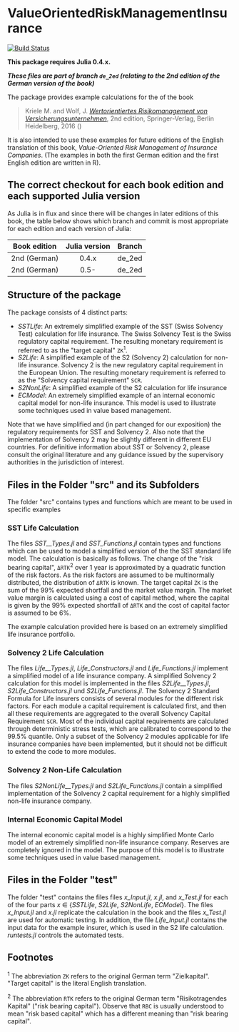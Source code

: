 # ValueOrientedRiskManagementInsurance

[![Build Status](https://travis-ci.org/mkriele/ValueOrientedRiskManagementInsurance.jl.svg?branch=master)](https://travis-ci.org/mkriele/ValueOrientedRiskManagementInsurance.jl)

**This package requires Julia 0.4.x.**

***These files are part of branch `de_2ed`
(relating to the 2nd edition of the German version of the book)***

The package provides example calculations for the of the book

> Kriele M. and Wolf, J. [_Wertorientiertes Risikomanagement von  Versicherungsunternehmen_](http://www.springer.com/de/book/9783662502563), 2nd edition, Springer-Verlag, Berlin Heidelberg,  2016 ()


It is also intended to use these examples for future editions of the English  translation of this book,  _Value-Oriented Risk Management of Insurance Companies_.  (The examples in both the first German edition and the first English edition are written in R).

## The correct checkout for each book edition and each supported Julia version

As Julia is in flux and since there will be changes in later editions of this book, the table below shows which branch and commit is most appropriate for each edition and each version of Julia:

|Book edition    | Julia version   | Branch    |
|:--------------:|:---------------:|:---------:|
| 2nd (German)   | 0.4.x           |  de_2ed   |
| 2nd (German)   | 0.5-            |  de_2ed   |


## Structure of the package

 The package consists of 4 distinct parts:

 - *SSTLife*: An extremely simplified example of the SST (Swiss Solvency Test) calculation for life insurance. The Swiss Solvency Test is the Swiss regulatory capital requirement.  The resulting monetary requirement is referred to as the "target capital" `ZK`<sup>1</sup>.
 - *S2Life*: A simplified example of the S2 (Solvency 2) calculation for non-life insurance. Solvency 2 is the new regulatory capital requirement in the European Union. The resulting monetary requirement is referred to as the "Solvency capital requirement" `SCR`.
 - *S2NonLife*: A simplified example of the S2 calculation for life insurance
 - *ECModel*: An extremely simplified example of an internal economic capital model for non-life insurance. This model is used to illustrate some techniques used in value based management.

Note that we have simplified and (in part changed for our exposition) the regulatory requirements for SST and Solvency 2. Also note that the implementation of Solvency 2 may be slightly different in different EU countries. For definitive information about SST or Solvency 2, please consult the original literature and any guidance issued by the supervisory authorities in the jurisdiction of interest.

## Files in the Folder "src" and its Subfolders

The folder "src" contains types and functions which are meant to be used in specific examples

### SST Life Calculation

The files *SST__Types.jl* and *SST_Functions.jl* contain types and functions which can be used to model a simplified version of the the SST standard life model. The calculation is basically as follows. The change of the "risk bearing capital", `ΔRTK`<sup>2</sup> over 1 year is approximated by a quadratic function of the risk factors. As the risk factors are assumed to be multinormally distributed, the distribution of `ΔRTK` is known.  The target capital `ZK` is the sum of the 99% expected shortfall and the market value margin.  The market value margin is calculated using a cost of capital method, where the capital is given by the 99% expected shortfall of `ΔRTK` and the cost of capital factor is assumed to be 6%.

 The example calculation provided here is based on an extremely simplified life insurance portfolio.

### Solvency 2 Life Calculation

The files *Life__Types.jl*, *Life_Constructors.jl* and *Life_Functions.jl* implement a simplified model of a life insurance company.  A simplified Solvency 2 calculation for this model is implemented in the files *S2Life__Types.jl*, *S2Life_Constructors.jl* und *S2Life_Functions.jl*. The Solvency 2 Standard Formula for Life insurers consists of several modules for the different risk factors. For each module a capital requirement is calculated first, and then all these requirements are aggregated to the overall Solvency Capital Requirement `SCR`. Most of the individual capital requirements are calculated through deterministic stress tests, which are calibrated to correspond to the 99.5% quantile.  Only a subset of the Solvency 2 modules applicable for life insurance companies have been implemented, but it should not be difficult to extend the code to more modules.


### Solvency 2 Non-Life Calculation

The files *S2NonLife__Types.jl* and *S2Life_Functions.jl* contain a simplified implementation of the Solvency 2 capital requirement for a highly simplified non-life insurance company.

### Internal Economic Capital Model

The internal economic capital model is a highly simplified Monte Carlo model of an extremely simplified non-life insurance company.  Reserves are completely ignored in the model. The purpose of this model is to illustrate some techniques used in value based management.

## Files in the Folder "test"

The folder "test" contains the files files *x_Input.jl*, *x.jl*, and *x_Test.jl* for each of the four parts *x* ∈ {*SSTLife*, *S2Life*, *S2NonLife*, *ECModel*}. The files *x_Input.jl* and *x.jl* replicate the calculation in the book and the files *x_Test.jl* are used for automatic testing.  In addition, the file *Life_Input.jl* contains the input data for the example insurer, which is used  in the S2 life calculation.  *runtests.jl* controls the automated tests.

## Footnotes

<sup>1</sup> The abbreviation `ZK` refers to the original German term "Zielkapital". "Target capital" is the literal English translation.

<sup>2</sup> The abbreviation `RTK` refers to the  original German term "Risikotragendes Kapital" ("risk bearing capital"). Observe that `RBC` is usually understood to mean "risk based capital" which has a different meaning than "risk bearing capital".  

